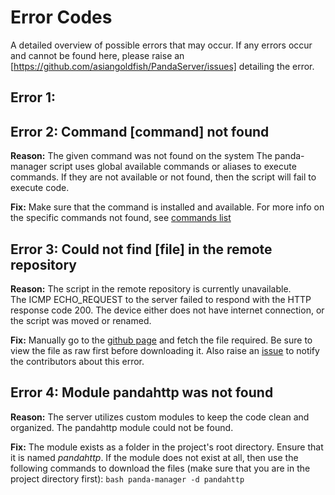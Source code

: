 # Error Codes
A detailed overview of possible errors that may occur. If any errors occur and cannot be found here, please raise an [https://github.com/asiangoldfish/PandaServer/issues] detailing the error.

## Error 1:

## Error 2: Command [command] not found
**Reason:** The given command was not found on the system
The panda-manager script uses global available commands or aliases to execute commands. If they are not available or not found, then the script will fail to execute code.

**Fix:** Make sure that the command is installed and available. For more info on the specific commands not found, see [commands list](./cmd_not_found.md)

## Error 3: Could not find [file] in the remote repository
**Reason:** The script in the remote repository is currently unavailable.  
The ICMP ECHO_REQUEST to the server failed to respond with the HTTP response code 200. The device either does not have internet connection, or the script was moved or renamed.

**Fix:** Manually go to the [github page](https://github.comasiangoldfish/PandaServer) and fetch the file required. Be sure to view the file as raw first before downloading it. Also raise an [issue](https://github.com/asiangoldfish/PandaServer/issues) to notify the contributors about this error.

## Error 4: Module pandahttp was not found
**Reason:** The server utilizes custom modules to keep the code clean and organized. The pandahttp module could not be found.

**Fix:** The module exists as a folder in the project's root directory. Ensure that it is named *pandahttp*. If the module does not exist at all, then use the following commands to download the files (make sure that you are in the project directory first): `bash panda-manager -d pandahttp`